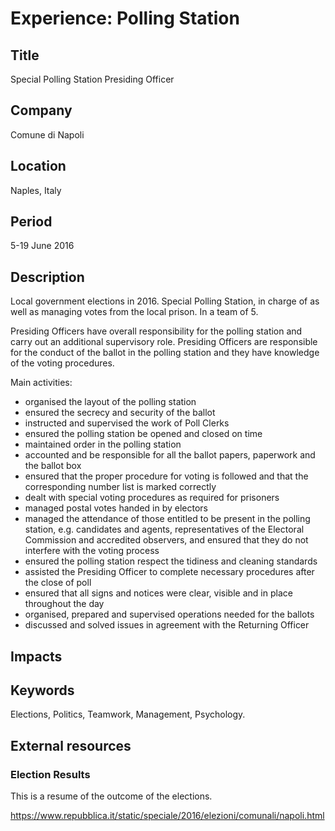 # Experience: Polling Station

## Title

Special Polling Station Presiding Officer

## Company

Comune di Napoli

## Location

Naples, Italy

## Period

5-19 June 2016

## Description

Local government elections in 2016. Special Polling Station, in charge of as well as managing votes from the local prison. In a team of 5.

Presiding Officers have overall responsibility for the polling station and carry out an additional supervisory role. Presiding Officers are responsible for the conduct of the ballot in the polling station and they have knowledge of the voting procedures.

Main activities:

* organised the layout of the polling station
* ensured the secrecy and security of the ballot
* instructed and supervised the work of Poll Clerks
* ensured the polling station be opened and closed on time
* maintained order in the polling station
* accounted and be responsible for all the ballot papers, paperwork and the ballot box
* ensured that the proper procedure for voting is followed and that the corresponding number list is marked correctly
* dealt with special voting procedures as required for prisoners
* managed postal votes handed in by electors
* managed the attendance of those entitled to be present in the polling station, e.g. candidates and agents, representatives of the Electoral Commission and accredited observers, and ensured that they do not interfere with the voting process
* ensured the polling station respect the tidiness and cleaning standards
* assisted the Presiding Officer to complete necessary procedures after the close of poll
* ensured that all signs and notices were clear, visible and in place throughout the day
* organised, prepared and supervised operations needed for the ballots
* discussed and solved issues in agreement with the Returning Officer

## Impacts

## Keywords

Elections, Politics, Teamwork, Management, Psychology.

## External resources

### Election Results

This is a resume of the outcome of the elections.

<https://www.repubblica.it/static/speciale/2016/elezioni/comunali/napoli.html>
